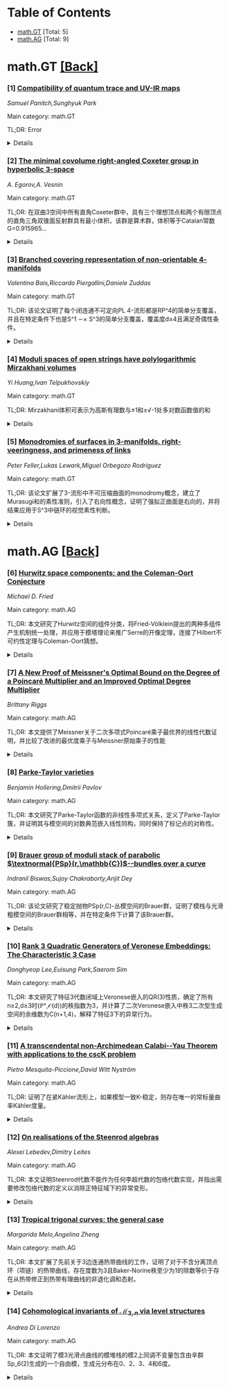 <div id=toc></div>

# Table of Contents

- [math.GT](#math.GT) [Total: 5]
- [math.AG](#math.AG) [Total: 9]


<div id='math.GT'></div>

# math.GT [[Back]](#toc)

### [1] [Compatibility of quantum trace and UV-IR maps](https://arxiv.org/abs/2509.09100)
*Samuel Panitch,Sunghyuk Park*

Main category: math.GT

TL;DR: Error


<details>
  <summary>Details</summary>
Motivation: Error

Method: Error

Result: Error

Conclusion: Error

Abstract: This paper studies the connection between the quantum trace map -- which maps
the $\mathfrak{sl}_2$-skein module to the quantum Teichm\"uller space for
surfaces and to the quantum gluing module for 3-manifolds -- and the quantum
UV-IR map -- which maps the $\mathfrak{gl}_2$-skein module to the
$\mathfrak{gl}_1$-skein module of the branched double cover. We show that the
two maps are compatible in a precise sense, and that the compatibility map is
natural under changes of triangulation; for surfaces, this resolves a
conjecture of Neitzke and Yan. As a corollary, under a mild hypothesis on the
3-manifold, the quantum trace map can be recovered from the quantum UV-IR map,
hence providing yet another construction of the recently introduced 3d quantum
trace map.

</details>


### [2] [The minimal covolume right-angled Coxeter group in hyperbolic 3-space](https://arxiv.org/abs/2509.09261)
*A. Egorov,A. Vesnin*

Main category: math.GT

TL;DR: 在双曲3空间中所有直角Coxeter群中，具有三个理想顶点和两个有限顶点的直角三角双锥面反射群具有最小体积，该群是算术群，体积等于Catalan常数G=0.915965...


<details>
  <summary>Details</summary>
Motivation: 研究双曲3空间中直角Coxeter群的最小体积问题，寻找具有最小体积的特定群结构

Method: 通过几何群论方法，分析直角三角双锥面反射群的结构特性，计算其体积并与Catalan常数进行比较

Result: 证明了该直角三角双锥面反射群在所有直角Coxeter群中具有最小体积，且该体积精确等于Catalan常数G

Conclusion: 找到了双曲3空间中体积最小的直角Coxeter群，确认其为算术群，体积为Catalan常数，这一结果具有重要的几何和数论意义

Abstract: We prove that among all right-angled Coxeter groups in hyperbolic 3-space,
the group generated by reflections in the faces of a right-angled triangular
bipyramid with three ideal and two finite vertices has the smallest covolume.
The group is arithmetic and its covolume equals Catalan's constant G =
0.915965....

</details>


### [3] [Branched covering representation of non-orientable $4$-manifolds](https://arxiv.org/abs/2509.09319)
*Valentina Bais,Riccardo Piergallini,Daniele Zuddas*

Main category: math.GT

TL;DR: 该论文证明了每个闭连通不可定向PL 4-流形都是RP^4的简单分支覆盖，并且在特定条件下也是S^1 ∼× S^3的简单分支覆盖，覆盖度d≥4且满足奇偶性条件。


<details>
  <summary>Details</summary>
Motivation: 研究4维流形的分支覆盖表示问题，特别是不可定向流形在标准空间上的覆盖结构，这对于理解4维流形的拓扑性质具有重要意义。

Method: 使用PL拓扑和分支覆盖理论的方法，通过分析Stiefel-Whitney类和Stiefel-Whitney数等拓扑不变量来构造覆盖映射。

Result: 证明了所有闭连通不可定向PL 4-流形都是RP^4的简单分支覆盖，且在w1(X)有整提升时也是S^1 ∼× S^3的简单分支覆盖，覆盖度d≥4且满足奇偶性条件。

Conclusion: 该研究为4维不可定向流形提供了统一的分支覆盖表示，揭示了这些流形与标准空间之间的深刻联系，并给出了分支集奇异性的具体描述。

Abstract: We show that every closed connected non-orientable PL $4$-manifold $X$ is a
simple branched covering of $\RP^4$. We also show that $X$ is a simple branched
covering of the twisted $S^3$-bundle $S^1 \simtimes S^3$ if and only if the
first Stiefel--Whitney class $w_1(X)$ admits an integral lift. In both cases,
the degree of the covering can be any number $d \geq 4$, provided that $d$ has
the same parity of the Stiefel--Whitney number $w_1^4[X]$ in the case of
$\RP^4$. Moreover, the branch set can be assumed to be non-singular if $d \geq
5$ and to have just nodal singularities if $d=4$.

</details>


### [4] [Moduli spaces of open strings have polylogarithmic Mirzakhani volumes](https://arxiv.org/abs/2509.09401)
*Yi Huang,Ivan Telpukhovskiy*

Main category: math.GT

TL;DR: Mirzakhani体积可表示为高斯有理数与±1和±√-1处多对数函数值的和


<details>
  <summary>Details</summary>
Motivation: 研究非可缩冠双曲曲面模空间的Mirzakhani体积表达形式

Method: 分析Mirzakhani体积的数学表达式，将其分解为高斯有理数与多对数函数的组合

Result: 证明了Mirzakhani体积可以自然地表示为高斯有理数倍数与±1和±√-1处多对数函数值的和

Conclusion: 非可缩冠双曲曲面模空间的Mirzakhani体积具有优美的数学表达形式，可分解为基本数学对象的组合

Abstract: We show that the Mirzakhani volume, as introduced by Chekhov, of the moduli
space of every non-contractible crowned hyperbolic surface is naturally
expressible as a sum of Gaussian rational multiples of polylogarithms evaluated
at $\pm1$ and $\pm\sqrt{-1}$.

</details>


### [5] [Monodromies of surfaces in 3-manifolds, right-veeringness, and primeness of links](https://arxiv.org/abs/2509.09615)
*Peter Feller,Lukas Lewark,Miguel Orbegozo Rodriguez*

Main category: math.GT

TL;DR: 该论文扩展了3-流形中不可压缩曲面的monodromy概念，建立了Murasugi和的素性准则，引入了右向性概念，证明了强拟正曲面是右向的，并将结果应用于S^3中链环的视觉素性判断。


<details>
  <summary>Details</summary>
Motivation: 扩展open book的monodromy概念到所有不可压缩曲面，建立更一般的理论框架，解决Cromwell猜想相关的链环素性问题。

Method: 将monodromy概念推广为曲面弧集的部分自映射，定义右向性概念，利用正稳定化闭包族分析，应用于Murasugi和构造的曲面。

Result: 证明了强拟正曲面是右向的，建立了不可压缩曲面的素性准则，证明了alternative links类的视觉素性，涵盖了所有Cromwell猜想相关结果。

Conclusion: 该理论框架超越了传统open book理论的限制（仅适用于纤维化链环），为所有S^3中的链环提供了统一的monodromy分析方法，在接触几何和纽结理论中具有重要应用价值。

Abstract: Extending the notion of monodromies associated with open books of
$3$-manifolds, we consider monodromies for all incompressible surfaces in
$3$-manifolds as partial self-maps of the arc set of the surfaces. We use them
to develop a primeness criterion for incompressible surfaces constructed as
iterative Murasugi sums in irreducible $3$-manifolds.
  We also consider a suitable notion of right-veeringness for monodromies of
incompressible surfaces. We show strongly quasipositive surfaces are
right-veering, thereby generalizing the corresponding result for open books and
providing a proof that does not draw on contact geometry. In fact, we
characterize when all elements of a family of incompressible surfaces that is
closed under positive stabilization are right-veering. The latter also offers a
new perspective on the characterization of tight contact structures via
right-veeringness as first established by Honda, Kazez, and Mati\'c.
  As an application to links in $S^3$, we prove visual primeness of a large
class of links, the so-called alternative links. This subsumes all prior visual
primeness results related to Cromwell's conjecture. The application is enabled
by the fact that all links in $S^3$ arise as the boundary of incompressible
surfaces, whereas classical open book theory is restricted to fibered links --
those links that arise as the boundary of the page of an open book.

</details>


<div id='math.AG'></div>

# math.AG [[Back]](#toc)

### [6] [Hurwitz space components; and the Coleman-Oort Conjecture](https://arxiv.org/abs/2509.08904)
*Michael D. Fried*

Main category: math.AG

TL;DR: 本文研究了Hurwitz空间的组件分类，将Fried-Völklein提出的两种多组件产生机制统一处理，并应用于模塔理论来推广Serre的开像定理，连接了Hilbert不可约性定理与Coleman-Oort猜想。


<details>
  <summary>Details</summary>
Motivation: 统一处理Hurwitz空间中由正规化子群作用和Schur乘子产生的多组件现象，为模塔理论提供更一般的框架，并推广Serre的开像定理。

Method: 使用González-Díez和Harvey的定义来统一处理两种组件产生机制，应用模塔理论，利用Jacobian簇的算术性质、提升不变量和尖点上的移位关联配对。

Result: 建立了对任意(G,C)对的模塔推广框架，能够区分GL_2和CM两种分解群类型，并将Hilbert不可约性定理与Coleman-Oort猜想联系起来。

Conclusion: 本文提供了一个统一的框架来处理Hurwitz空间的组件问题，并将模曲线塔推广到更一般的模塔，在温和约束条件下建立了算术几何中的重要联系。

Abstract: Hurwitz spaces are moduli of isotopy classes of covers. A specific space is
formed from a finite group G and C, r of its conjugacy classes and an
equivalence relation \dagger. Components, interpret as a braid orbits on
Nielsen classes.
  Fried-V\"olklein 1991 related absolute (corresponding to a permutation
representation, T, of G) and inner equivalence classes. It noted two situations
producing multiple components:
  #1. The action of a normalizer subgroup from $T$ on components; and
  #2. distinct components from the Schur multiplier of $G$ (the Fried-Serre
lift invariant).
  Here we consider components of type #1 and #2 under one umbrella using a
definition in G.~Gonz\'alez-D\'iez and W.J. Harvey, 1992 to generalize this
paper and A. Ghigi and C. Tamborini, 2025.
  Our applications use Modular Towers to generalize Serre's Open Image Theorem.
That distinguishes two types of decomposition groups -- designated GL_2 and CM
-- that occur on towers of modular curves. Our generalization -- with mild
constraints -- for any pair (G,C), generalizes modular curve towers to Modular
Towers uses arithmetic properties of Jacobian varieties, the lift invariant,
the shift-incidence pairing on cusps of reduced Hurwitz spaces to connect
Hilbert's Irreducibility theorem to the Coleman-Oort conjecture.

</details>


### [7] [A New Proof of Meissner's Optimal Bound on the Degree of a Poincaré Multiplier and an Improved Optimal Degree Multiplier](https://arxiv.org/abs/2509.09008)
*Brittany Riggs*

Main category: math.AG

TL;DR: 本文提供了Meissner关于二次多项式Poincaré乘子最优界的线性代数证明，并比较了改进的最优度乘子与Meissner原始乘子的性能


<details>
  <summary>Details</summary>
Motivation: 研究正多项式Poincaré乘子的最小度问题，特别是针对二次多项式的最优界证明和改进

Method: 使用线性代数方法证明Meissner的最优界，并构造改进的最优度Poincaré乘子

Result: 给出了Meissner最优界的严格证明，并展示了改进乘子相比原始Meissner乘子的优势

Conclusion: 线性代数方法有效证明了二次多项式Poincaré乘子的最优界，改进的乘子提供了更好的性能表现

Abstract: Let $f$ be a monic univariate polynomial. We say that $f$ is positive if
$f(x)$ is positive over all $x > 0$. If all the coefficients of $f$ are
non-negative, then $f$ is trivially positive. In 1883, Poincar\'e proved that
$f$ is positive if and only if there exists a monic polynomial $g$ such that
all the coefficients of $gf$ are non-negative. Such polynomial $g$ is called a
Poincar\'e multiplier for the positive polynomial $f$. Of course one hopes to
find a multiplier with smallest degree. In 1911, Meissner provided such a bound
for quadratic polynomials. In this paper, we provide a linear algebra proof of
Meissner's optimal bound and compare an improved optimal degree Poincar\'e
multiplier to one provided by Meissner.

</details>


### [8] [Parke-Taylor varieties](https://arxiv.org/abs/2509.09323)
*Benjamin Hollering,Dmitrii Pavlov*

Main category: math.AG

TL;DR: 本文研究了Parke-Taylor函数的非线性多项式关系，定义了Parke-Taylor簇，并证明其与模空间的对数典范嵌入线性同构，同时保持了标记点的对称性。


<details>
  <summary>Details</summary>
Motivation: 研究Parke-Taylor函数之间的非线性多项式关系，探索其在粒子物理振幅中的几何结构，并建立与模空间的联系。

Method: 通过组合方法描述Parke-Taylor函数的非线性关系，定义Parke-Taylor簇，并与Keel-Tevelev的对数典范嵌入建立同构关系。

Result: 证明了Parke-Taylor簇与模空间的对数典范嵌入线性同构，且该嵌入保持了标记点的对称性，避免了中间嵌入步骤。

Conclusion: Parke-Taylor嵌入提供了一种对称且直接的模空间嵌入方法，比传统的对数典范嵌入更具优势。

Abstract: Parke-Taylor functions are certain rational functions on the Grassmannian of
lines encoding MHV amplitudes in particle physics. For $n$ particles there are
$n!$ Parke-Taylor functions, corresponding to all orderings of the particles.
Linear relations between these functions have been extensively studied in the
last years. We here describe all non-linear polynomial relations between these
functions in a simple combinatorial way and study the variety parametrized by
them, called the Parke-Taylor variety. We show that the Parke-Taylor variety is
linearly isomorphic to the log canonical embedding of the moduli space
$\overline{\mathcal{M}}_{0,n}$ due to Keel and Tevelev, and that the
intersection with the algebraic torus recovers the open part,
$\mathcal{M}_{0,n}$. We give an explicit description of this isomorphism.
Unlike the log canonical embedding, this Parke-Taylor embedding respects the
symmetry of the $n$ marked points and is constructed in a single-step
procedure, avoiding the intermediate embedding into a product of projective
spaces.

</details>


### [9] [Brauer group of moduli stack of parabolic $\textnormal{PSp}(r,\mathbb{C})$--bundles over a curve](https://arxiv.org/abs/2509.09378)
*Indranil Biswas,Sujoy Chakraborty,Arijit Dey*

Main category: math.AG

TL;DR: 该论文研究了稳定抛物PSp(r,C)-丛模空间的Brauer群，证明了模栈与光滑粗模空间的Brauer群相等，并在特定条件下计算了该Brauer群。


<details>
  <summary>Details</summary>
Motivation: 研究高亏格代数曲线上稳定抛物PSp(r,C)-丛模空间的Brauer群结构，探索模栈与粗模空间在Brauer群层面的一致性。

Method: 使用代数几何和模空间理论的方法，分析抛物丛的稳定条件，通过比较模栈和粗模空间的几何性质来研究Brauer群。

Result: 证明了模栈的Brauer群与光滑粗模空间的Brauer群相等，并在特定抛物类型条件下计算出了具体的Brauer群结构。

Conclusion: 稳定抛物PSp(r,C)-丛的模栈和粗模空间在Brauer群层面具有一致性，这一结果为相关模空间的几何研究提供了重要工具。

Abstract: Take an irreducible smooth complex projective curve $X$ of genus $g$, with
$g\,\geq\, 3$. Let $r$ be an even positive integer. We prove that the Brauer
group of the moduli stack of stable parabolic
$\textnormal{PSp}(r,\mathbb{C})$--bundles on $X$, of full-flag parabolic data
along a set of marked points on $X$, coincides with the Brauer group of the
smooth locus of the corresponding coarse moduli space of stable parabolic
$\textnormal{PSp}(r,\mathbb{C})$--bundles. Under certain conditions on the
parabolic types, we also compute the Brauer group of the smooth locus of this
coarse moduli space. Similar computations are also done for the case of partial
flags.

</details>


### [10] [Rank 3 Quadratic Generators of Veronese Embeddings: The Characteristic 3 Case](https://arxiv.org/abs/2509.09383)
*Donghyeop Lee,Euisung Park,Saerom Sim*

Main category: math.AG

TL;DR: 本文研究了特征3代数闭域上Veronese嵌入的QR(3)性质，确定了所有n≥2,d≥3时(ℙⁿ,𝒪(d))的秩指数为3，并计算了二次Veronese嵌入中秩3二次型生成空间的余维数为C(n+1,4)，解释了特征3下的异常行为。


<details>
  <summary>Details</summary>
Motivation: 研究特征3代数闭域上Veronese嵌入的二次生成性质，特别是秩指数问题，以完善char(𝕂)≠2时Veronese嵌入秩指数的分类。

Method: 采用[HLMP 2021]的归纳框架，重新证明特征3下的关键引理，建立秩3形式的二次生成性，并计算秩3二次型生成空间的余维数。

Result: 证明了对于所有n≥2,d≥3，(ℙⁿ,𝒪(d))的秩指数等于3；计算了二次Veronese嵌入中秩3二次型生成空间的余维数为C(n+1,4)；证明了维数≥3的一般二次完全交(X,𝒪_X(2))的秩指数为4。

Conclusion: 这些结果完整地分类了char(𝕂)≠2时Veronese嵌入的秩指数，揭示了特征3下二次Veronese嵌入的特殊性质，并确认了主要界限的最优性。

Abstract: This paper investigates property QR(3) for Veronese embeddings over an
algebraically closed field of characteristic $3$. We determine the rank index
of $(\mathbb{P}^n , \mathcal{O}_{\mathbb{P}^n} (d))$ for all $n \geq 2$, $d
\geq 3$, proving that it equals $3$ in these cases. Our approach adapts the
inductive framework of [HLMP 2021], re-proving key lemmas for characteristic
$3$ to establish quadratic generation by rank $3$ forms. We further compute the
codimension of the span of rank $3$ quadrics in the space of quadratic
equations of the second Veronese embedding, showing it grows as ${n+1 \choose
4}$. This provides a clear explanation of the exceptional behavior exhibited by
the second Veronese embedding in characteristic $3$. Additionally, we show that
for a general complete intersection of quadrics $X \subset \mathbb{P}^r$ of
dimension at least $3$, the rank index of $(X,\mathcal{O}_X (2))$ is $4$,
thereby confirming the optimality of our main bound. These results complete the
classification of the rank index for Veronese embeddings when ${\rm
char}(\mathbb{K}) \ne 2$.

</details>


### [11] [A transcendental non-Archimedean Calabi--Yau Theorem with applications to the cscK problem](https://arxiv.org/abs/2509.09442)
*Pietro Mesquita-Piccione,David Witt Nyström*

Main category: math.AG

TL;DR: 证明了在紧Kähler流形上，如果模型一致K-稳定，则存在唯一的常标量曲率Kähler度量。


<details>
  <summary>Details</summary>
Motivation: 解决紧Kähler流形上常标量曲率Kähler度量的存在性问题，推广代数情形的结果到一般Kähler情形。

Method: 发展了非阿基米德位势理论，证明了包络的连续性和正交性质，扩展了非阿基米德Calabi-Yau定理到一般Kähler情形。

Result: 建立了模型一致K-稳定性与常标量曲率Kähler度量存在性的等价关系，给出了唯一的cscK度量存在性证明。

Conclusion: 该工作为紧Kähler流形上cscK度量的存在性提供了完整的理论框架，统一了代数和非代数情形。

Abstract: Let $X$ be a compact K\"ahler manifold and $\alpha$ a K\"ahler class on $X$.
We prove that if $(X,\alpha)$ is uniformly K-stable for models, then there is a
unique cscK metric in $\alpha$. This was first proved in the algebraic case by
Chi Li, and it strengthens a related result in an article of Mesquita-Piccione.
K-stability for models is defined in terms of big test configurations, but we
also give a valuative criterion as in the work of Boucksom--Jonsson together
with an explicit formula for the associated $\beta$-invariant. To accomplish
this we further develop the non-Archimedean pluripotential theory in the
transcendental setting, as initiated in the works of Darvas--Xia--Zhang and
Mesquita-Piccione. In particular we prove the continuity of envelopes and
orthogonality properties, and using that, we are able to extend the
non-Archimedean Calabi-Yau Theorem found in an article of Boucksom--Jonsson to
the general K\"ahler setting.

</details>


### [12] [On realisations of the Steenrod algebras](https://arxiv.org/abs/2509.09443)
*Alexei Lebedev,Dimitry Leites*

Main category: math.AG

TL;DR: 本文证明Steenrod代数不能作为任何李超代数的包络代数实现，并指出需要修改包络代数的定义以消除正特征域下的异常变形。


<details>
  <summary>Details</summary>
Motivation: 研究Steenrod代数与李超代数包络代数之间的关系，发现现有包络代数定义在正特征域中存在不足，需要改进定义以避免异常变形。

Method: 通过理论分析和反证法证明Steenrod代数不能作为任何李超代数的包络代数，列举相关问题并提出定义修改的建议。

Result: 证明了Steenrod代数无法实现为任何李超代数的包络代数，识别出现有定义在正特征域中的缺陷。

Conclusion: 需要重新定义包络代数的概念，特别是在正特征域中，以消除现有定义导致的异常变形问题。Deligne的评论为此方向提供了进一步的研究线索和开放问题。

Abstract: The Steenrod algebra can not be realised as an enveloping of any Lie
superalgebra. We list several problems that suggest a need to modify the
definition of the enveloping algebra, for example, to get rid of certain
strange deformations which we qualify as an artefact of the inadequate
definition of the enveloping algebra in positive characteristic. P. Deligne
appended our paper with his comments, hints and open problems.

</details>


### [13] [Tropical trigonal curves: the general case](https://arxiv.org/abs/2509.09502)
*Margarida Melo,Angelina Zheng*

Main category: math.AG

TL;DR: 本文扩展了先前关于3边连通热带曲线的工作，证明了对于不含分离顶点环（项链）的热带曲线，存在度数为3且Baker-Norine秩至少为1的除数等价于存在从热带修正到热带有理曲线的非退化调和态射。


<details>
  <summary>Details</summary>
Motivation: 扩展先前关于3边连通热带曲线的结果到边连通性较低但满足特定条件（不含项链结构）的热带曲线，建立除数和调和态射之间的等价关系。

Method: 使用热带几何方法，研究热带曲线的修正和调和态射，分析不含分离顶点环（项链）的热带曲线的特殊性质。

Result: 证明了对于不含项链的热带曲线，存在度数为3且Baker-Norine秩至少为1的除数等价于存在度数为3的非退化调和态射到热带有理曲线。

Conclusion: 该研究扩展了热带曲线中除数和调和态射之间的等价关系，为理解热带曲线的组合和几何性质提供了新的视角，特别是在边连通性较低但结构受限的情况下。

Abstract: This paper is a follow-up of a previous work in which we show that, for a
$3$-edge connected tropical curve $\Gamma$, the existence of a divisor of
degree $3$ and Baker-Norine rank at least $1$ in $\Gamma$ is equivalent to the
existence of a non-degenerate harmonic morphism of degree $3$ from a tropical
modification of $\Gamma$ to a tropical rational curve. In this work, we extend
this result to a tropical curve with lower edge connectivity which does not
contain a cycle of (at least three) separating vertices (a so-called necklace).

</details>


### [14] [Cohomological invariants of $\mathscr{M}_{3,n}$ via level structures](https://arxiv.org/abs/2509.09661)
*Andrea Di Lorenzo*

Main category: math.AG

TL;DR: 本文证明了模3光滑点曲线的模堆栈的模2上同调不变量包含由辛群Sp_6(2)生成的一个自由模，生成元分布在0、2、3、4和6度。


<details>
  <summary>Details</summary>
Motivation: 研究模3光滑点曲线模堆栈的模2上同调不变量结构，特别是与辛群Sp_6(2)的关系。

Method: 通过证明全水平二结构的挠子是versal的，并分析del Pezzo曲面模堆栈的Weyl群W(E_7)不变量。

Result: 发现模2上同调在第三度非零，且不变量包含辛群Sp_6(2)生成的自由模。结果同样适用于主极化阿贝尔三重形的模堆栈。

Conclusion: 模3曲线模堆栈的模2上同调不变量具有丰富的代数结构，与辛群对称性密切相关，这一结论对阿贝尔簇模空间的研究也有重要意义。

Abstract: We show that mod $2$ cohomological invariants of the moduli stack
$\mathscr{M}_{3,n}$ of smooth pointed curves of genus three contain a free
module with generators in degree $0$, $2$, $3$, $4$ and $6$, formed by the
invariants of the symplectic group $\mathrm{Sp}_6(2)$. We achieve this by
showing that the torsor of full level two structures $\mathscr{M}_{3,n}(2) \to
\mathscr{M}_{3,n}$ is versal. Along the way, we prove that the invariants of
the stack of del Pezzo surfaces of degree two contain the invariants of the
Weyl group $W(\mathsf{E}_7)$ and that the mod $2$ cohomology of
$\mathscr{M}_{3,n}$ is non-zero in degree three. Our main result holds also for
the stack $\mathscr{A}_3$ of principally polarized abelian threefolds.

</details>
